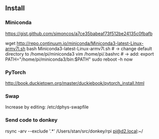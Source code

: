 ## Install

### Miniconda

https://gist.github.com/simoncos/a7ce35babeaf73f512be24135c0fbafb

wget http://repo.continuum.io/miniconda/Miniconda3-latest-Linux-armv7l.sh
bash Miniconda3-latest-Linux-armv7l.sh # -> change default directory to /home/pi/miniconda3
vim /home/pi/.bashrc # -> add: export PATH="/home/pi/miniconda3/bin:$PATH"
sudo reboot -h now

### PyTorch

http://book.duckietown.org/master/duckiebook/pytorch_install.html

### Swap

Increase by editing: /etc/dphys-swapfile

### Send code to donkey

rsync -arv --exclude '.*' /Users/stan/src/donkey/rpi pi@d2.local:~/
